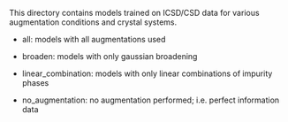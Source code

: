 
This directory contains models trained on ICSD/CSD data for various augmentation conditions and crystal systems. 

* all: models with all augmentations used 

* broaden: models with only gaussian broadening 

* linear_combination: models with only linear combinations of impurity phases 

* no_augmentation: no augmentation performed; i.e. perfect information data 
